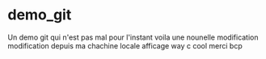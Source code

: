 # demo_git
Un demo git qui n'est pas mal pour l'instant
voila une nounelle modification
modification depuis ma chachine locale
afficage way
c cool merci bcp
